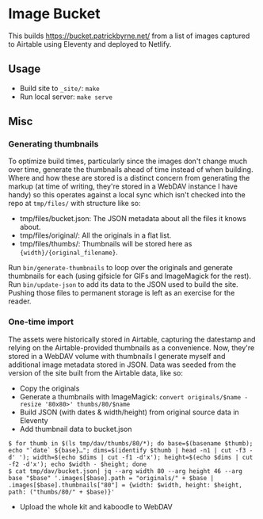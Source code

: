 Image Bucket
============

This builds https://bucket.patrickbyrne.net/ from a list of images captured to Airtable using Eleventy and deployed to Netlify.

Usage
-----

* Build site to `_site/`: `make`
* Run local server: `make serve`

Misc
----

### Generating thumbnails

To optimize build times, particularly since the images don't change much over time, generate the thumbnails ahead of time instead of when building. Where and how these are stored is a distinct concern from generating the markup (at time of writing, they're stored in a WebDAV instance I have handy) so this operates against a local sync which isn't checked into the repo at `tmp/files/` with structure like so:

- tmp/files/bucket.json: The JSON metadata about all the files it knows about.
- tmp/files/original/: All the originals in a flat list.
- tmp/files/thumbs/: Thumbnails will be stored here as `{width}/{original_filename}`.

Run `bin/generate-thumbnails` to loop over the originals and generate thumbnails for each (using gifsicle for GIFs and ImageMagick for the rest). Run `bin/update-json` to add its data to the JSON used to build the site. Pushing those files to permanent storage is left as an exercise for the reader.

### One-time import

The assets were historically stored in Airtable, capturing the datestamp and relying on the Airtable-provided thumbnails as a convenience. Now, they're stored in a WebDAV volume with thumbnails I generate myself and additional image metadata stored in JSON. Data was seeded from the version of the site built from the Airtable data, like so:

- Copy the originals
- Generate a thumbnails with ImageMagick: `convert originals/$name -resize '80x80>' thumbs/80/$name`
- Build JSON (with dates & width/height) from original source data in Eleventy
- Add thumbnail data to bucket.json

```
$ for thumb in $(ls tmp/dav/thumbs/80/*); do base=$(basename $thumb); echo "`date` ${base}…"; dims=$(identify $thumb | head -n1 | cut -f3 -d' '); width=$(echo $dims | cut -f1 -d'x'); height=$(echo $dims | cut -f2 -d'x'); echo $width - $height; done
$ cat tmp/dav/bucket.json| jq --arg width 80 --arg height 46 --arg base "$base" '.images[$base].path = "originals/" + $base | .images[$base].thumbnails["80"] = {width: $width, height: $height, path: ("thumbs/80/" + $base)}'
```

- Upload the whole kit and kaboodle to WebDAV
